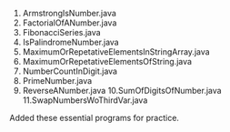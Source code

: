 1. ArmstrongIsNumber.java
2. FactorialOfANumber.java
3. FibonacciSeries.java
4. IsPalindromeNumber.java
5. MaximumOrRepetativeElementsInStringArray.java
6. MaximumOrRepetativeElementsOfString.java
7. NumberCountInDigit.java
8. PrimeNumber.java
9. ReverseANumber.java
10.SumOfDigitsOfNumber.java
11.SwapNumbersWoThirdVar.java

Added these essential programs for practice.
